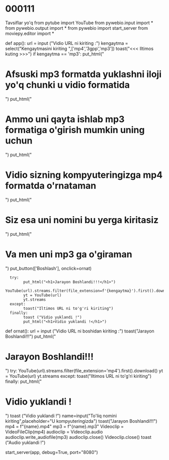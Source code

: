# 000111
Tavsiflar yo'q
from pytube import YouTube
from pywebio.input import *
from pywebio.output import *
from pywebio import start_server
from moviepy.editor import *


def app():
      url = input ("Vidio URL ni kiriting :")
      kengaytma = select("Kengaytmasini kiriting ",['mp4','3gpp','mp3'])
      toast("<<< Iltimos kuting >>>")
      if kengaytma == 'mp3':
            put_html("<h1>Afsuski mp3 formatda yuklashni iloji yo'q chunki u vidio formatida  </h1>")
            put_html("<h1>Ammo uni qayta ishlab mp3 formatiga o'girish mumkin uning uchun</h1>")
            put_html("<h1>Vidio sizning kompyuteringizga mp4 formatda o'rnataman</h1>")
            put_html("<h1>Siz esa uni nomini bu yerga kiritasiz</h1>")
            put_html("<h1>Va men uni mp3 ga o'giraman</h1>")
            put_button(['Boshlash'], onclick=ornat)
            
      try:
            put_html("<h1>Jarayon Boshlandi!!!</h1>")
            YouTube(url).streams.filter(file_extension=f'{kengaytma}').first().download()
            yt = YouTube(url)
            yt.streams
      except:
            toast("Iltimos URL ni to'g'ri kiriting")
      finally:
            toast ("Vidio yuklandi !")
            put_html("<h1>Vidio yuklandi !</h1>")


def ornat():
      url = input ("Vidio URL ni boshidan kiriting :")
      toast("Jarayon Boshlandi!!!")
      put_html("<h1>Jarayon Boshlandi!!!</h1>")
      try:
            YouTube(url).streams.filter(file_extension='mp4').first().download()
            yt = YouTube(url)
            yt.streams
      except:
            toast("Iltimos URL ni to'g'ri kiriting")
      finally:
            put_html("<h1>Vidio yuklandi !</h1>")
            toast ("Vidio yuklandi !")
            name=input("To'liq nomini kiriting",placeholder="U kompyuteringizda")
            toast("Jarayon Boshlandi!!!")
            mp4 = f"{name}.mp4"
            mp3 = f"{name}.mp3"
            Videoclip = VideoFileClip(mp4)
            audioclip = Videoclip.audio
            audioclip.write_audiofile(mp3)
            audioclip.close()
            Videoclip.close()
            toast ("Audio yuklandi !")

start_server(app, debug=True, port="8080")
